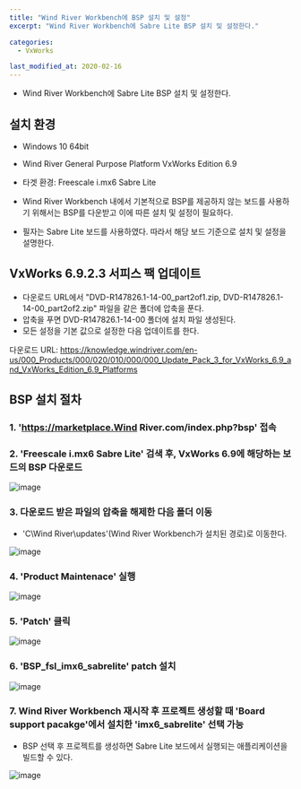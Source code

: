```yaml
---
title: "Wind River Workbench에 BSP 설치 및 설정"
excerpt: "Wind River Workbench에 Sabre Lite BSP 설치 및 설정한다."

categories:
  - VxWorks

last_modified_at: 2020-02-16
---
```

- Wind River Workbench에 Sabre Lite BSP 설치 및 설정한다.



## 설치 환경
- Windows 10 64bit
- Wind River General Purpose Platform VxWorks Edition 6.9
- 타겟 환경: Freescale i.mx6 Sabre Lite

- Wind River Workbench 내에서 기본적으로 BSP를 제공하지 않는 보드를 사용하기 위해서는 BSP를 다운받고 이에 따른 설치 및 설정이 필요하다.
- 필자는 Sabre Lite 보드를 사용하였다. 따라서 해당 보드 기준으로 설치 및 설정을 설명한다.



## VxWorks 6.9.2.3 서피스 팩 업데이트
- 다운로드 URL에서 "DVD-R147826.1-14-00_part2of1.zip, DVD-R147826.1-14-00_part2of2.zip" 파일을 같은 폴더에 압축을 푼다.
- 압축을 푸면 DVD-R147826.1-14-00 폴더에 설치 파일 생성된다.
- 모든 설정을 기본 값으로 설정한 다음 업데이트를 한다.

다운로드 URL: <https://knowledge.windriver.com/en-us/000_Products/000/020/010/000/000_Update_Pack_3_for_VxWorks_6.9_and_VxWorks_Edition_6.9_Platforms>


## BSP 설치 절차
### 1. 'https://marketplace.Wind River.com/index.php?bsp' 접속


### 2. 'Freescale i.mx6 Sabre Lite' 검색 후, VxWorks 6.9에 해당하는 보드의 BSP 다운로드

![image](/assets/images/2020-02-15-VxWorks/image1.png)


### 3. 다운로드 받은 파일의 압축을 해제한 다음 폴더 이동
- 'C\Wind River\updates'(Wind River Workbench가 설치된 경로)로 이동한다.

![image](/assets/images/2020-02-15-VxWorks/image2.png)


### 4. 'Product Maintenace' 실행
![image](/assets/images/2020-02-15-VxWorks/image3.png)


### 5. 'Patch' 클릭
![image](/assets/images/2020-02-15-VxWorks/image4.png)


### 6. 'BSP_fsl_imx6_sabrelite' patch 설치

![image](/assets/images/2020-02-15-VxWorks/image5.png)


### 7. Wind River Workbench 재시작 후 프로젝트 생성할 때 'Board support pacakge'에서 설치한 'imx6_sabrelite' 선택 가능
- BSP 선택 후 프로젝트를 생성하면 Sabre Lite 보드에서 실행되는 애플리케이션을 빌드할 수 있다.

![image](/assets/images/2020-02-15-VxWorks/image6.png)
